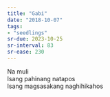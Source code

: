 ```yaml
---
title: "Gabi"
date: "2018-10-07"
tags:
- "seedlings"
sr-due: 2023-10-25
sr-interval: 83
sr-ease: 230
---
```


Na muli  
Isang pahinang natapos  
Isang magsasakang naghihikahos  